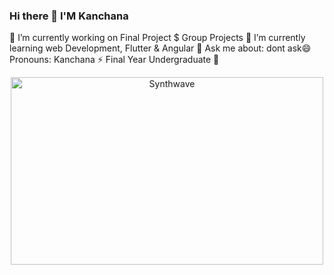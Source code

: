 ### Hi there 👋 I'M Kanchana


🔭 I’m currently working on Final Project $ Group Projects
🌱 I’m currently learning web Development, Flutter & Angular
💬 Ask me about: dont ask😄Pronouns: Kanchana
⚡ Final Year Undergraduate 👯 

<p align="center"><img src="https://thumbs.gfycat.com/GoodnaturedFondGaur-size_restricted.gif" alt="Synthwave" height="300" width="500"></p>
